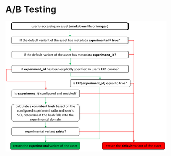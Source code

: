 # A/B Testing

<script type="text/javascript">
(function(){
  var doc = document;
  var head = doc.getElementsByTagName('HEAD')[0];
  var status = {complete: 0};
  var script = doc.createElement('SCRIPT');
  script.type = 'text/javascript';
  script.src = '/_chrome/lib/Tartarus.js';
  script.onload = function() {
    script.onload = script.onreadystatechange = null;
    Tartarus.load(
      '/_chrome/lib/Prelude.js',
      '/_chrome/lib/Intermezzo.js',
      '/_chrome/lib/URI.js',
      function() {
        Intermezzo.RemoveNode(script);
        if (window.top === window) {
          window.location.href = URI.NormalizeURI('/_chrome/experiment.htm', URI.GetCurrentURI()) + '#' + URI.GetCurrentURI();
        }
      }
    );
  };
  script.onreadystatechange = function(){
    if(status.hasOwnProperty(script.readyState)) {
      script.onload();
    } else if(script.readyState === 'loading') {
      status['loaded'] = 0;
    }
  };
  head.appendChild(script);
})();
</script>

   ![](./ab-testing-flow.png)
